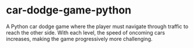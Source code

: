 # car-dodge-game-python
A Python car dodge game where the player must navigate through traffic to reach the other side. With each level, the speed of oncoming cars increases, making the game progressively more challenging.
